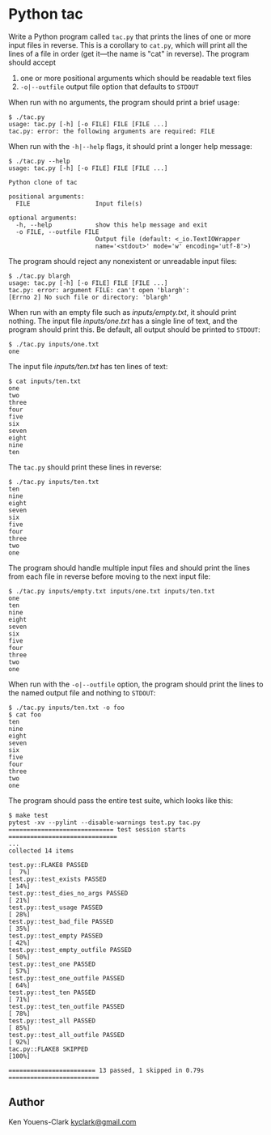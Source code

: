 # Python tac

Write a Python program called `tac.py` that prints the lines of one or more input files in reverse. 
This is a corollary to `cat.py`, which will print all the lines of a file in order (get it—the name is "cat" in reverse).
The program should accept 

1. one or more positional arguments which should be readable text files 
2. `-o|--outfile` output file option that defaults to `STDOUT`

When run with no arguments, the program should print a brief usage:

```
$ ./tac.py
usage: tac.py [-h] [-o FILE] FILE [FILE ...]
tac.py: error: the following arguments are required: FILE
```

When run with the `-h|--help` flags, it should print a longer help message:

```
$ ./tac.py --help
usage: tac.py [-h] [-o FILE] FILE [FILE ...]

Python clone of tac

positional arguments:
  FILE                  Input file(s)

optional arguments:
  -h, --help            show this help message and exit
  -o FILE, --outfile FILE
                        Output file (default: <_io.TextIOWrapper
                        name='<stdout>' mode='w' encoding='utf-8'>)
```

The program should reject any nonexistent or unreadable input files:

```
$ ./tac.py blargh
usage: tac.py [-h] [-o FILE] FILE [FILE ...]
tac.py: error: argument FILE: can't open 'blargh': 
[Errno 2] No such file or directory: 'blargh'
```

When run with an empty file such as _inputs/empty.txt_, it should print nothing.
The input file _inputs/one.txt_ has a single line of text, and the program should print this.
Be default, all output should be printed to `STDOUT`:

```
$ ./tac.py inputs/one.txt
one
```

The input file _inputs/ten.txt_ has ten lines of text:

```
$ cat inputs/ten.txt
one
two
three
four
five
six
seven
eight
nine
ten
```

The `tac.py` should print these lines in reverse:

```
$ ./tac.py inputs/ten.txt
ten
nine
eight
seven
six
five
four
three
two
one
```

The program should handle multiple input files and should print the lines from each file in reverse before moving to the next input file:

```
$ ./tac.py inputs/empty.txt inputs/one.txt inputs/ten.txt
one
ten
nine
eight
seven
six
five
four
three
two
one
```

When run with the `-o|--outfile` option, the program should print the lines to the named output file and nothing to `STDOUT`:

```
$ ./tac.py inputs/ten.txt -o foo
$ cat foo
ten
nine
eight
seven
six
five
four
three
two
one
```

The program should pass the entire test suite, which looks like this:

```
$ make test
pytest -xv --pylint --disable-warnings test.py tac.py
============================= test session starts ==============================
...
collected 14 items

test.py::FLAKE8 PASSED                                                   [  7%]
test.py::test_exists PASSED                                              [ 14%]
test.py::test_dies_no_args PASSED                                        [ 21%]
test.py::test_usage PASSED                                               [ 28%]
test.py::test_bad_file PASSED                                            [ 35%]
test.py::test_empty PASSED                                               [ 42%]
test.py::test_empty_outfile PASSED                                       [ 50%]
test.py::test_one PASSED                                                 [ 57%]
test.py::test_one_outfile PASSED                                         [ 64%]
test.py::test_ten PASSED                                                 [ 71%]
test.py::test_ten_outfile PASSED                                         [ 78%]
test.py::test_all PASSED                                                 [ 85%]
test.py::test_all_outfile PASSED                                         [ 92%]
tac.py::FLAKE8 SKIPPED                                                   [100%]

======================== 13 passed, 1 skipped in 0.79s =========================
```

## Author

Ken Youens-Clark <kyclark@gmail.com>
